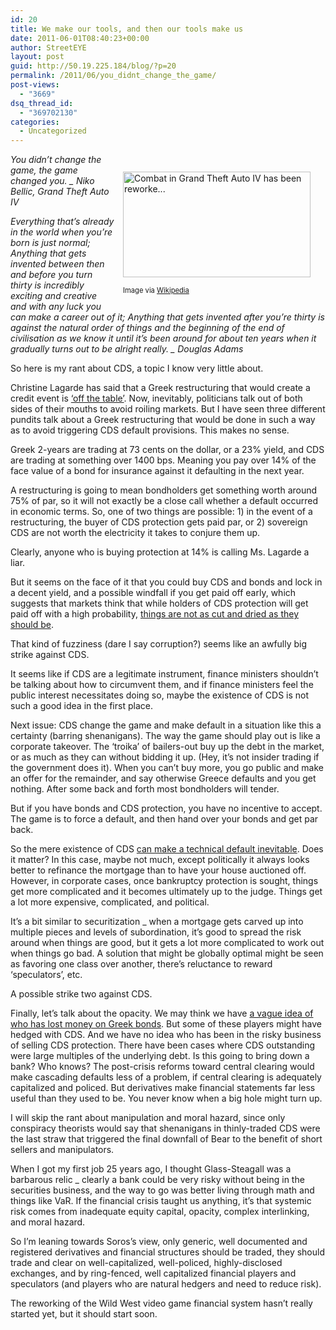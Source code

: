 ```yaml
---
id: 20
title: We make our tools, and then our tools make us
date: 2011-06-01T08:40:23+00:00
author: StreetEYE
layout: post
guid: http://50.19.225.184/blog/?p=20
permalink: /2011/06/you_didnt_change_the_game/
post-views:
  - "3669"
dsq_thread_id:
  - "369702130"
categories:
  - Uncategorized
---
```

<div class="zemanta-img mt-image-right" style="display: block; float: right; width: 310px; margin: 1em;">
  <p>
    <a href="http://en.wikipedia.org/wiki/File:Grand_Theft_Auto_IV_gameplay.jpg"><img src="http://upload.wikimedia.org/wikipedia/en/thumb/3/32/Grand_Theft_Auto_IV_gameplay.jpg/300px-Grand_Theft_Auto_IV_gameplay.jpg" alt="Combat in Grand Theft Auto IV has been reworke..." width="300" height="169" /></a>
  </p>
  
  <p class="zemanta-img-attribution" style="font-size: 0.8em;">
    Image via <a href="http://en.wikipedia.org/wiki/File:Grand_Theft_Auto_IV_gameplay.jpg">Wikipedia</a>
  </p>
</div>

_You didn’t change the game, the game changed you. _ Niko Bellic, Grand Theft Auto IV_

_Everything that’s already in the world when you’re born is just normal; Anything that gets invented between then and before you turn thirty is incredibly exciting and creative and with any luck you can make a career out of it; Anything that gets invented after you’re thirty is against the natural order of things and the beginning of the end of civilisation as we know it until it’s been around for about ten years when it gradually turns out to be alright really. _ Douglas Adams_

So here is my rant about CDS, a topic I know very little about.

Christine Lagarde has said that a Greek restructuring that would create a credit event is [‘off the table’](http://online.wsj.com/article/SB10001424052748704904604576333393150700686.html). Now, inevitably, politicians talk out of both sides of their mouths to avoid roiling markets. But I have seen three different pundits talk about a Greek restructuring that would be done in such a way as to avoid triggering CDS default provisions. This makes no sense.

<!--more-->

Greek 2-years are trading at 73 cents on the dollar, or a 23% yield, and CDS are trading at something over 1400 bps. Meaning you pay over 14% of the face value of a bond for insurance against it defaulting in the next year.

A restructuring is going to mean bondholders get something worth around 75% of par, so it will not exactly be a close call whether a default occurred in economic terms. So, one of two things are possible: 1) in the event of a restructuring, the buyer of CDS protection gets paid par, or 2) sovereign CDS are not worth the electricity it takes to conjure them up.

Clearly, anyone who is buying protection at 14% is calling Ms. Lagarde a liar.

But it seems on the face of it that you could buy CDS and bonds and lock in a decent yield, and a possible windfall if you get paid off early, which suggests that markets think that while holders of CDS protection will get paid off with a high probability, [things are not as cut and dried as they should be](http://ftalphaville.ft.com/blog/2011/05/19/573111/par-don-me-what-was-that-about-greek-cds/).

That kind of fuzziness (dare I say corruption?) seems like an awfully big strike against CDS.

It seems like if CDS are a legitimate instrument, finance ministers shouldn’t be talking about how to circumvent them, and if finance ministers feel the public interest necessitates doing so, maybe the existence of CDS is not such a good idea in the first place.

Next issue: CDS change the game and make default in a situation like this a certainty (barring shenanigans). The way the game should play out is like a corporate takeover. The ‘troika’ of bailers-out buy up the debt in the market, or as much as they can without bidding it up. (Hey, it’s not insider trading if the government does it). When you can’t buy more, you go public and make an offer for the remainder, and say otherwise Greece defaults and you get nothing. After some back and forth most bondholders will tender.

But if you have bonds and CDS protection, you have no incentive to accept. The game is to force a default, and then hand over your bonds and get par back.

So the mere existence of CDS [can make a technical default inevitable](http://www.newyorkfed.org/research/staff_reports/sr494.html). Does it matter? In this case, maybe not much, except politically it always looks better to refinance the mortgage than to have your house auctioned off. However, in corporate cases, once bankruptcy protection is sought, things get more complicated and it becomes ultimately up to the judge. Things get a lot more expensive, complicated, and political.

It’s a bit similar to securitization _ when a mortgage gets carved up into multiple pieces and levels of subordination, it’s good to spread the risk around when things are good, but it gets a lot more complicated to work out when things go bad. A solution that might be globally optimal might be seen as favoring one class over another, there’s reluctance to reward ‘speculators’, etc.

A possible strike two against CDS.

Finally, let’s talk about the opacity. We may think we have [a vague idea of who has lost money on Greek bonds](http://www.businessinsider.com/greek-restructuing-debt-2011-5?op=1). But some of these players might have hedged with CDS. And we have no idea who has been in the risky business of selling CDS protection. There have been cases where CDS outstanding were large multiples of the underlying debt. Is this going to bring down a bank? Who knows? The post-crisis reforms toward central clearing would make cascading defaults less of a problem, if central clearing is adequately capitalized and policed. But derivatives make financial statements far less useful than they used to be. You never know when a big hole might turn up.

I will skip the rant about manipulation and moral hazard, since only conspiracy theorists would say that shenanigans in thinly-traded CDS were the last straw that triggered the final downfall of Bear to the benefit of short sellers and manipulators.

When I got my first job 25 years ago, I thought Glass-Steagall was a barbarous relic _ clearly a bank could be very risky without being in the securities business, and the way to go was better living through math and things like VaR. If the financial crisis taught us anything, it’s that systemic risk comes from inadequate equity capital, opacity, complex interlinking, and moral hazard.

So I’m leaning towards Soros’s view, only generic, well documented and registered derivatives and financial structures should be traded, they should trade and clear on well-capitalized, well-policed, highly-disclosed exchanges, and by ring-fenced, well capitalized financial players and speculators (and players who are natural hedgers and need to reduce risk).

The reworking of the Wild West video game financial system hasn’t really started yet, but it should start soon.
